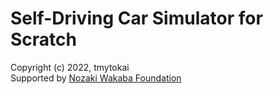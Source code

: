 # Self-Driving Car Simulator for Scratch

Copyright (c) 2022, tmytokai  
Supported by [Nozaki Wakaba Foundation](http://www.nozaki-wakaba.or.jp/)
